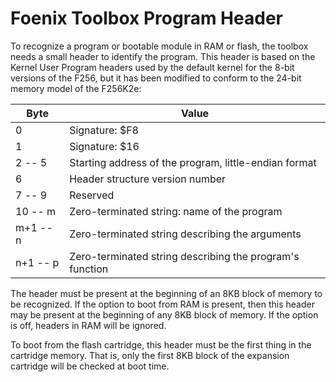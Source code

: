 # Foenix Toolbox Program Header

To recognize a program or bootable module in RAM or flash, the toolbox needs a small header to identify the program. This header is based on the Kernel User Program headers used by the default kernel for the 8-bit versions of the F256, but it has been modified to conform to the 24-bit memory model of the F256K2e:

| Byte     | Value                                                    |
| ----     | -----                                                    |
| 0        | Signature: $F8                                           |
| 1        | Signature: $16                                           |
| 2 -- 5   | Starting address of the program, little-endian format    |
| 6        | Header structure version number                          |
| 7 -- 9   | Reserved                                                 |
| 10 -- m  | Zero-terminated string: name of the program              |
| m+1 -- n | Zero-terminated string describing the arguments          |
| n+1 -- p | Zero-terminated string describing the program's function |

The header must be present at the beginning of an 8KB block of memory to be recognized. If the option to boot from RAM is present, then this header may be present at the beginning of any 8KB block of memory. If the option is off, headers in RAM will be ignored.

To boot from the flash cartridge, this header must be the first thing in the cartridge memory. That is, only the first 8KB block of the expansion cartridge will be checked at boot time.
